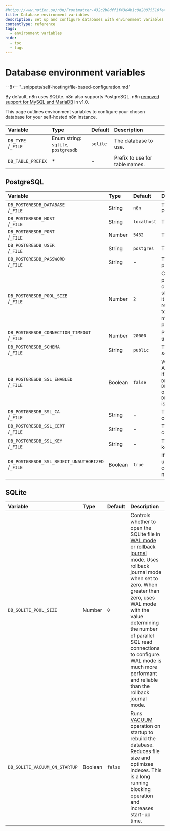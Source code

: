 ```yaml
---
#https://www.notion.so/n8n/Frontmatter-432c2b8dff1f43d4b1c8d20075510fe4
title: Database environment variables
description: Set up and configure databases with environment variables for your self-hosted n8n instance.
contentType: reference
tags:
  - environment variables
hide:
  - toc
  - tags
---
```


# Database environment variables

--8<-- "_snippets/self-hosting/file-based-configuration.md"

By default, n8n uses SQLite. n8n also supports PostgreSQL. n8n [removed support for MySQL and MariaDB](/1-0-migration-checklist.md#mysql-and-mariadb) in v1.0.

This page outlines environment variables to configure your chosen database for your self-hosted n8n instance.

| Variable | Type  | Default  | Description |
| :------- | :---- | :------- | :---------- |
| `DB_TYPE`<br>/`_FILE` | Enum string:<br> `sqlite`, `postgresdb` | `sqlite` | The database to use. |
| `DB_TABLE_PREFIX` | * | - | Prefix to use for table names. |

## PostgreSQL

| Variable | Type  | Default  | Description |
| :------- | :---- | :------- | :---------- |
| `DB_POSTGRESDB_DATABASE`<br>/`_FILE` | String | `n8n` | The name of the PostgreSQL database. |
| `DB_POSTGRESDB_HOST`<br>/`_FILE` | String | `localhost` | The PostgreSQL host. |
| `DB_POSTGRESDB_PORT`<br>/`_FILE` | Number | `5432` | The PostgreSQL port. |
| `DB_POSTGRESDB_USER`<br>/`_FILE` | String | `postgres` | The PostgreSQL user. |
| `DB_POSTGRESDB_PASSWORD`<br>/`_FILE` | String | - | The PostgreSQL password. |
| `DB_POSTGRESDB_POOL_SIZE`<br>/`_FILE` | Number | `2` | Control how many parallel open Postgres connections n8n should have. Increasing it may help with resource utilization, but too many connections may degrade performance. |
| `DB_POSTGRESDB_CONNECTION_TIMEOUT`<br>/`_FILE` | Number | `20000` | Postgres connection timeout (ms).
| `DB_POSTGRESDB_SCHEMA`<br>/`_FILE` | String | `public` | The PostgreSQL schema. |
| `DB_POSTGRESDB_SSL_ENABLED`<br>/`_FILE` | Boolean | `false` | Whether to enable SSL. Automatically enabled if `DB_POSTGRESDB_SSL_CA`, `DB_POSTGRESDB_SSL_CERT` or `DB_POSTGRESDB_SSL_KEY` is defined. |
| `DB_POSTGRESDB_SSL_CA`<br>/`_FILE` | String | - | The PostgreSQL SSL certificate authority. |
| `DB_POSTGRESDB_SSL_CERT`<br>/`_FILE` | String | - | The PostgreSQL SSL certificate. |
| `DB_POSTGRESDB_SSL_KEY`<br>/`_FILE` | String | - | The PostgreSQL SSL key. |
| `DB_POSTGRESDB_SSL_REJECT_UNAUTHORIZED`<br>/`_FILE` | Boolean | `true` | If n8n should reject unauthorized SSL connections (true) or not (false). |

## SQLite

| Variable | Type  | Default  | Description |
| :------- | :---- | :------- | :---------- |
| `DB_SQLITE_POOL_SIZE` | Number | `0` | Controls whether to open the SQLite file in [WAL mode](https://www.sqlite.org/wal.html) or [rollback journal mode](https://www.sqlite.org/lockingv3.html#rollback). Uses rollback journal mode when set to zero. When greater than zero, uses WAL mode with the value determining the number of parallel SQL read connections to configure. WAL mode is much more performant and reliable than the rollback journal mode. |
| `DB_SQLITE_VACUUM_ON_STARTUP` | Boolean | `false` | Runs [VACUUM](https://www.sqlite.org/lang_vacuum.html) operation on startup to rebuild the database. Reduces file size and optimizes indexes. This is a long running blocking operation and increases start-up time. |
